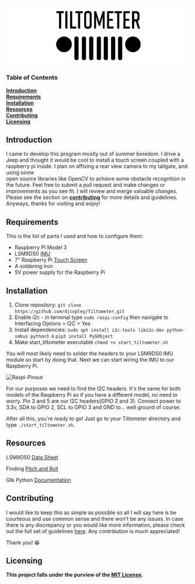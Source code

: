![LOGO](https://github.com/djcopley/Tiltometer/blob/master/assets/banner.png)

### Table of Contents
**[Introduction](#introduction)**<br>
**[Requirements](#requirements)**<br>
**[Installation](#installation)**<br>
**[Resources](#resources)**<br>
**[Contributing](#contributing)**<br>
**[Licensing](#licensing)**<br>

## Introduction
I came to develop this program mostly out of summer boredom. I drive a Jeep and thought it would be cool to install
a touch screen coupled with a raspberry pi inside. I plan on affixing a rear view camera to my tailgate, and using some  
open source libraries like OpenCV to achieve some obstacle recognition in the future. Feel free to submit a pull request and make changes or improvements 
as you see fit. I will review and merge valuable changes. Please see the section on **[contributing](#contributing)** for more details and guidelines. 
Anyways, thanks for visiting and enjoy!

## Requirements
This is the list of parts I used and how to configure them:
* Raspberry Pi Model 3
* LSM9DS0 [IMU](http://amzn.to/2tsNNs8)
* 7" Raspberry Pi [Touch Screen](http://amzn.to/2tDvX83)
* A soldering iron
* 5V power supply for the Raspberry Pi

## Installation
1. Clone repository:  `git clone https://github.com/djcopley/Tiltometer.git`
2. Enable i2c - in terminal type `sudo raspi-config` then navigate to Interfacing Options > I2C > Yes
3. Install dependencies: `sudo apt install i2c-tools libi2c-dev python-smbus python3.4` `pip3 install PyGObject`
4. Make start_tiltometer executable `chmod +x start_tiltometer.sh`

You will most likely need to solder the headers to your LSM9DS0 IMU module so start by doing that. Next we can start wiring the IMU to our Raspberry Pi.

![Raspi-Pinout](http://www.elektronik-kompendium.de/sites/raspberry-pi/fotos/raspberry-pi-15.jpg)

For our purposes we need to find the I2C headers. It's the same for both models of the Raspberry Pi so if you have a different model, no need to worry.
Pin 3 and 5 are our I2C headers(GPIO  2 and 3). Connect power to 3.3v, SDA to GPIO 2, SCL to GPIO 3 and GND to... well ground of course.


After all this, you're ready to go! Just go to your Tiltometer directory and type `./start_tiltometer.sh`.

## Resources
LSM9DS0 [Data Sheet](http://ozzmaker.com/wp-content/uploads/2014/12/LSM9DS0.pdf)

Finding [Pitch and Roll](http://samselectronicsprojects.blogspot.com/2014/07/getting-roll-pitch-and-yaw-from-mpu-6050.html)

Gtk Python [Documentation](https://python-gtk-3-tutorial.readthedocs.io/en/latest/)

## Contributing
I would like to keep this as simple as possible so all I will say here is be courteous and use common sense and there won't be any issues. 
In case there is any discrepancy or you would like more information, please check out the full set of guidelines [here](https://github.com/djcopley/Tiltometer/blob/master/CONTRIBUTING.md).
Any contribution is much appreciated!

Thank you! 😁

## Licensing
**This project falls under the purview of the [MIT License](https://github.com/djcopley/Tiltometer/blob/master/LICENSE).**

